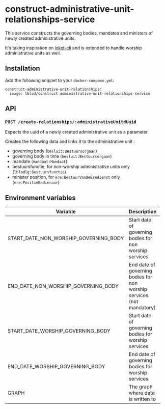 # construct-administrative-unit-relationships-service

This service constructs the governing bodies, mandates and ministers of newly created administrative units.

It's taking inspiration on [loket-cli](https://github.com/lblod/loket-cli) and is extended to handle worship administrative units as well.

## Installation

Add the following snippet to your `docker-compose.yml`:

```
construct-administrative-unit-relationships:
  image: lblod/construct-administrative-unit-relationships-service
```

## API

### `POST /create-relationships/:administrativeUnitdUuid`

Expects the uuid of a newly created administrative unit as a parameter.

Creates the following data and links it to the administrative unit :
- governing body (`besluit:Bestuursorgaan`)
- governing body in time (`besluit:Bestuursorgaan`)
- mandate (`mandaat:Mandaat`)
- bestuursfunctie, for non-worship administrative units only (`lblodlg:Bestuursfunctie`)
- minister position, for `ere:BestuurVanDeEredienst` only (`ere:PositieBedienaar`)

## Environment variables

| Variable                              | Description                                                           | Default                                          |
|---------------------------------------|-----------------------------------------------------------------------|--------------------------------------------------|
| START_DATE_NON_WORSHIP_GOVERNING_BODY | Start date of governing bodies for non worship services               | "2019-01-01T00:00:00"                            |
| END_DATE_NON_WORSHIP_GOVERNING_BODY   | End date of governing bodies for non worship services (not mandatory) |                                                  |
| START_DATE_WORSHIP_GOVERNING_BODY     | Start date of governing bodies for worship services                   | "2020-04-01T00:00:00"                            |
| END_DATE_WORSHIP_GOVERNING_BODY       | End date of governing bodies for worship services                     | "2023-03-31T00:00:00" |
| GRAPH                                 | The graph where data is written to                                    | "http://mu.semte.ch/graphs/organisatieportaal"   |
